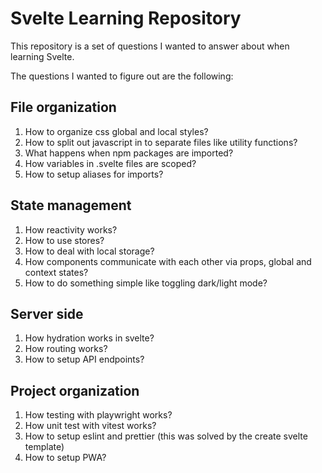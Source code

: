 # Svelte Learning Repository

This repository is a set of questions I wanted to answer about when learning Svelte.

The questions I wanted to figure out are the following:

## File organization

1. How to organize css global and local styles?
2. How to split out javascript in to separate files like utility functions?
3. What happens when npm packages are imported?
4. How variables in .svelte files are scoped?
5. How to setup aliases for imports?

## State management

1. How reactivity works?
2. How to use stores?
3. How to deal with local storage?
4. How components communicate with each other via props, global and context states?
5. How to do something simple like toggling dark/light mode?

## Server side

1. How hydration works in svelte?
2. How routing works?
3. How to setup API endpoints?

## Project organization

1. How testing with playwright works?
2. How unit test with vitest works?
3. How to setup eslint and prettier (this was solved by the create svelte template)
4. How to setup PWA?
